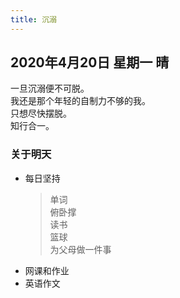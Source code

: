 ```yaml
---
title: 沉溺
---
```

## 2020年4月20日 星期一 晴
一旦沉溺便不可脱。  
我还是那个年轻的自制力不够的我。  
只想尽快摆脱。  
知行合一。  
### 关于明天
* 每日坚持
	> 单词  
	> 俯卧撑  
	> 读书  
	> 篮球  
	> 为父母做一件事
* 网课和作业  
* 英语作文  